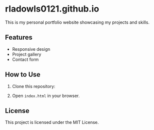 # rladowls0121.github.io
This is my personal portfolio website showcasing my projects and skills.

## Features
- Responsive design
- Project gallery
- Contact form

## How to Use
1. Clone this repository:

2. Open `index.html` in your browser.

## License
This project is licensed under the MIT License.
